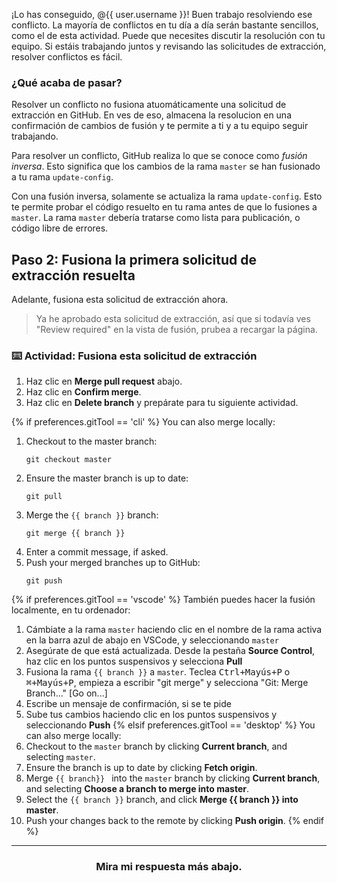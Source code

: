 ¡Lo has conseguido, @{{ user.username }}! Buen trabajo resolviendo ese conflicto. La mayoría de conflictos en tu día a día serán bastante sencillos, como el de esta actividad. Puede que necesites discutir la resolución con tu equipo. Si estáis trabajando juntos y revisando las solicitudes de extracción, resolver conflictos es fácil.

### ¿Qué acaba de pasar?

Resolver un conflicto no fusiona atuomáticamente una solicitud de extracción en GitHub. En ves de eso, almacena la resolucion en una confirmación de cambios de fusión y te permite a ti y a tu equipo seguir trabajando.

Para resolver un conflicto, GitHub realiza lo que se conoce como *fusión inversa*. Esto significa que los cambios de la rama `master` se han fusionado a tu rama `update-config`. 

Con una fusión inversa, solamente se actualiza la rama `update-config`. Esto te permite probar el código resuelto en tu rama antes de que lo fusiones a `master`. La rama `master` debería tratarse como lista para publicación, o código libre de errores.

## Paso 2: Fusiona la primera solicitud de extracción resuelta

Adelante, fusiona esta solicitud de extracción ahora.

> Ya he aprobado esta solicitud de extracción, así que si todavía ves "Review required" en la vista de fusión, prubea a recargar la página.
> 
### :keyboard: Actividad: Fusiona esta solicitud de extracción

1. Haz clic en **Merge pull request** abajo.
1. Haz clic en **Confirm merge**.
1. Haz clic en **Delete branch** y prepárate para tu siguiente actividad.

{% if preferences.gitTool == 'cli' %}
You can also merge locally:
1. Checkout to the master branch:
    ```shell
    git checkout master
    ```
1. Ensure the master branch is up to date:
    ```shell
    git pull
    ```
1. Merge the `{{ branch }}` branch:
    ```shell
    git merge {{ branch }}
    ```
1. Enter a commit message, if asked.
1. Push your merged branches up to GitHub:
    ```shell
    git push
    ```
{% if preferences.gitTool == 'vscode' %}
También puedes hacer la fusión localmente, en tu ordenador:

1. Cámbiate a la rama `master` haciendo clic en el nombre de la rama activa en la barra azul de abajo en VSCode, y seleccionando `master`
2. Asegúrate de que está actualizada. Desde la pestaña **Source Control**, haz clic en los puntos suspensivos y selecciona **Pull**
3. Fusiona la rama `{{ branch }}` a `master`. Teclea <kbd>Ctrl+Mayús+P</kbd> o <kbd>⌘+Mayús+P</kbd>, empieza a escribir "git merge" y selecciona "Git: Merge Branch..." [Go on...]
4. Escribe un mensaje de confirmación, si se te pide
5. Sube tus cambios haciendo clic en los puntos suspensivos y seleccionando **Push**
{% elsif preferences.gitTool == 'desktop' %}
You can also merge locally:
1. Checkout to the `master` branch by clicking **Current branch**, and selecting `master`.
1. Ensure the branch is up to date by clicking **Fetch origin**. 
2. Merge `{{ branch}} ` into the `master` branch by clicking **Current branch**, and selecting **Choose a branch to merge into master**. 
3. Select the `{{ branch }}` branch, and click **Merge {{ branch }} into master**.
4. Push your changes back to the remote by clicking **Push origin**.
{% endif %}

<hr>
<h3 align="center">Mira mi respuesta más abajo.</h3>

